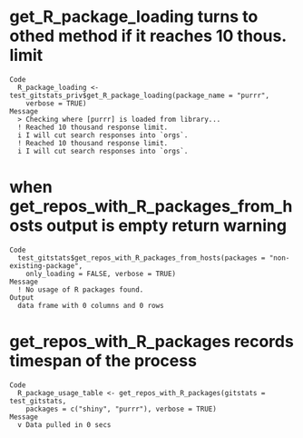 # get_R_package_loading turns to othed method if it reaches 10 thous. limit

    Code
      R_package_loading <- test_gitstats_priv$get_R_package_loading(package_name = "purrr",
        verbose = TRUE)
    Message
      > Checking where [purrr] is loaded from library...
      ! Reached 10 thousand response limit.
      i I will cut search responses into `orgs`.
      ! Reached 10 thousand response limit.
      i I will cut search responses into `orgs`.

# when get_repos_with_R_packages_from_hosts output is empty return warning

    Code
      test_gitstats$get_repos_with_R_packages_from_hosts(packages = "non-existing-package",
        only_loading = FALSE, verbose = TRUE)
    Message
      ! No usage of R packages found.
    Output
      data frame with 0 columns and 0 rows

# get_repos_with_R_packages records timespan of the process

    Code
      R_package_usage_table <- get_repos_with_R_packages(gitstats = test_gitstats,
        packages = c("shiny", "purrr"), verbose = TRUE)
    Message
      v Data pulled in 0 secs

